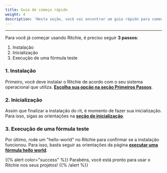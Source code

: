 ```yaml
---
title: Guia de começo rápido
weight: 4
description: 'Nesta seção, você vai encontrar um guia rápido para começar a usar o Ritchie.'
---
```


---

Para você já começar usando  Ritchie, é preciso seguir **3 passos**:

1. Instalação
2. Inicialização
3. Execução de uma fórmula teste

### **1. Instalação**

Primeiro, você deve instalar o Ritchie de acordo com o seu sistema operacional que utiliza. [**Escolha sua opção na seção Primeiros Passos**](/docs-ritchie/pt-br/primeiros-passos/).

### **2. Inicialização**

Assim que finalizar a instalação do rit, é momento de fazer sua inicialização. Para isso, sigas as orientações na [**seção de inicialização**](/docs-ritchie/pt-br/primeiros-passos/inicialização-do-cli/).

### **3. Execução de uma fórmula teste**

Por último, rode um "hello-world" no Ritchie para confirmar se a instalação funcionou. Para isso,  basta seguir as orientações da página [**executar uma fórmula hello world**](/docs-ritchie/pt-br/fórmulas/executar-uma-fórmula-hello-world).

{{% alert color="success" %}}
Parabéns, você está pronto para usar o Ritchie nos seus projetos!
{{% /alert %}}
